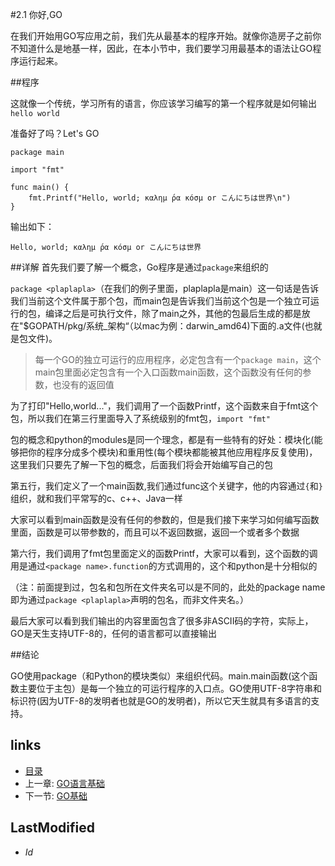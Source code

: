 #2.1 你好,GO

在我们开始用GO写应用之前，我们先从最基本的程序开始。就像你造房子之前你不知道什么是地基一样，因此，在本小节中，我们要学习用最基本的语法让GO程序运行起来。

##程序

这就像一个传统，学习所有的语言，你应该学习编写的第一个程序就是如何输出`hello world`

准备好了吗？Let's GO

	package main

	import "fmt"

	func main() {
    	fmt.Printf("Hello, world; καλημ ́ρα κóσμ or こんにちは世界\n")
	}
	
输出如下：
	
	Hello, world; καλημ ́ρα κóσμ or こんにちは世界	

##详解
首先我们要了解一个概念，Go程序是通过`package`来组织的

`package <plaplapla>`（在我们的例子里面，plaplapla是main）这一句话是告诉我们当前这个文件属于那个包，而main包是告诉我们当前这个包是一个独立可运行的包，编译之后是可执行文件，除了main之外，其他的包最后生成的都是放在"$GOPATH/pkg/系统_架构“（以mac为例：darwin_amd64)下面的.a文件(也就是包文件)。

>每一个GO的独立可运行的应用程序，必定包含有一个`package main`，这个main包里面必定包含有一个入口函数main函数，这个函数没有任何的参数，也没有的返回值

为了打印"Hello,world..."，我们调用了一个函数Printf，这个函数来自于fmt这个包，所以我们在第三行里面导入了系统级别的fmt包，`import "fmt"`

包的概念和python的modules是同一个理念，都是有一些特有的好处：模块化(能够把你的程序分成多个模块)和重用性(每个模块都能被其他应用程序反复使用)，这里我们只要先了解一下包的概念，后面我们将会开始编写自己的包

第五行，我们定义了一个main函数,我们通过func这个关键字，他的内容通过`{`和`}`组织，就和我们平常写的c、c++、Java一样

大家可以看到main函数是没有任何的参数的，但是我们接下来学习如何编写函数里面，函数是可以带参数的，而且可以不返回数据，返回一个或者多个数据

第六行，我们调用了fmt包里面定义的函数Printf，大家可以看到，这个函数的调用是通过`<package name>.function`的方式调用的，这个和python是十分相似的

（注：前面提到过，包名和包所在文件夹名可以是不同的，此处的package name即为通过`package <plaplapla>`声明的包名，而非文件夹名。）

最后大家可以看到我们输出的内容里面包含了很多非ASCII码的字符，实际上，GO是天生支持UTF-8的，任何的语言都可以直接输出


##结论

GO使用package（和Python的模块类似）来组织代码。main.main函数(这个函数主要位于主包）是每一个独立的可运行程序的入口点。GO使用UTF-8字符串和标识符(因为UTF-8的发明者也就是GO的发明者)，所以它天生就具有多语言的支持。

## links
   * [目录](<preface.md>)
   * 上一章: [GO语言基础](<2.md>)
   * 下一节: [GO基础](<2.2.md>)

## LastModified 
   * $Id$

